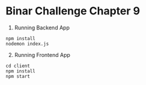 # Binar Challenge Chapter 9

1. Running Backend App
```
npm install
nodemon index.js
```
2. Running Frontend App
``` 
cd client
npm install
npm start
```
